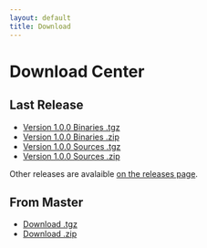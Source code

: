```yaml
---
layout: default
title: Download
---
```


Download Center
===============

Last Release
------------

 - [Version 1.0.0 Binaries .tgz](https://github.com/gnieh/bluelatex/releases/download/v1.0.0/bluelatex-1.0.0.tgz)
 - [Version 1.0.0 Binaries .zip](https://github.com/gnieh/bluelatex/releases/download/v1.0.0/bluelatex-1.0.0.zip)
 - [Version 1.0.0 Sources .tgz](https://github.com/gnieh/bluelatex/archive/v1.0.0.tar.gz)
 - [Version 1.0.0 Sources .zip](https://github.com/gnieh/bluelatex/archive/v1.0.0.zip)

Other releases are avalaible [on the releases page](https://github.com/gnieh/bluelatex/releases/).

From Master
-----------

 - [Download .tgz](https://github.com/gnieh/bluelatex/tarball/master)
 - [Download .zip](https://github.com/gnieh/bluelatex/zipball/master)
